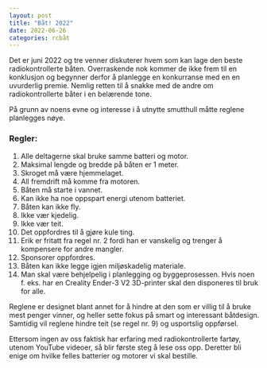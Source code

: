 ```yaml
---
layout: post
title: "Båt! 2022"
date: 2022-06-26
categories: rcbåt
---
```


Det er juni 2022 og tre venner diskuterer hvem som kan lage den beste radiokontrollerte båten. Overraskende nok kommer de ikke frem til en konklusjon og begynner derfor å planlegge en konkurranse med en en uvurderlig premie. Nemlig retten til å snakke med de andre om radiokontrollerte båter i en belærende tone.

På grunn av noens evne og interesse i å utnytte smutthull måtte reglene planlegges nøye.

### Regler:

1. Alle deltagerne skal bruke samme batteri og motor.
2. Maksimal lengde og bredde på båten er 1 meter.
3. Skroget må være hjemmelaget.
4. All fremdrift må komme fra motoren.
5. Båten må starte i vannet.
6. Kan ikke ha noe oppspart energi utenom batteriet.
7. Båten kan ikke fly.
8. Ikke vær kjedelig.
9. Ikke vær teit.
10. Det oppfordres til å gjøre kule ting.
11. Erik er fritatt fra regel nr. 2 fordi han er vanskelig og trenger å kompensere for andre mangler.
12. Sponsorer oppfordres.
13. Båten kan ikke legge igjen miljøskadelig materiale.
14. Man skal være behjelpelig i planlegging og byggeprosessen. Hvis noen f. eks. har en Creality Ender-3 V2 3D-printer skal den disponeres til bruk for alle.

Reglene er designet blant annet for å hindre at den som er villig til å bruke mest penger vinner, og heller sette fokus på smart og interessant båtdesign. Samtidig vil reglene hindre teit (se regel nr. 9) og usportslig oppførsel.

Ettersom ingen av oss faktisk har erfaring med radiokontrollerte fartøy, utenom YouTube videoer, så blir første steg å lese oss opp. Deretter bli enige om hvilke felles batterier og motorer vi skal bestille.
